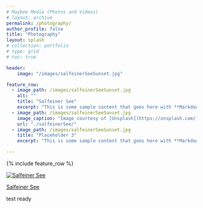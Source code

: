 ```yaml
---
# Maybee Media (Photos and Videos)
# layout: archive
permalink: /photography/
author_profile: false
title: "Photography"
layout: splash
# collection: portfolio
# type: grid
# toc: true

header: 
    image: "/images/salfeinerSeeSunset.jpg"

feature_row:
  - image_path: /images/salfeinerSeeSunset.jpg
    alt: ""
    title: "Salfeiner See"
    excerpt: "This is some sample content that goes here with **Markdown** formatting."
  - image_path: /images/salfeinerSeeSunset.jpg
    image_caption: "Image courtesy of [Unsplash](https://unsplash.com/)"
    url: "./salfeinerSee/"
  - image_path: /images/salfeinerSeeSunset.jpg
    title: "Placeholder 3"
    excerpt: "This is some sample content that goes here with **Markdown** formatting."

---
```


{% include feature_row %}

[![Salfeiner See](/images/salfeinerSeeSunset.jpg)](./salfeinerSee/ "Redirect to homepage")


<a href="./salfeinerSee/">Salfeiner See</a>


test ready